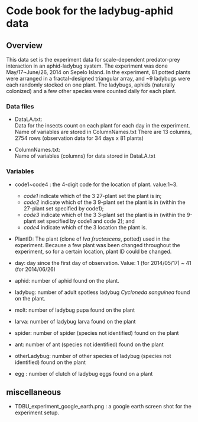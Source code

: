 # Code book for the ladybug-aphid data
## Overview
 This data set is the experiment data for scale-dependent predator-prey interaction in an aphid-ladybug system. The experiment was done May/17~June/26, 2014 on Sepelo Island.
 In the experiment, 81 potted plants were arranged in a fractal-designed triangular array, and ~9 ladybugs were each randomly stocked on one plant. The ladybugs, aphids (naturally colonized) and a few other species were counted daily for each plant.
 
### Data files
 * DataLA.txt:  
  Data for the insects count on each plant for each day in the experiment.  Name of variables are stored in ColumnNames.txt
   There are 13 columns, 2754 rows (observation data for 34 days x 81 plants)

 * ColumnNames.txt:   
 Name of variables (columns) for data stored in DataLA.txt

### Variables

* code1~code4 : the 4-digit code for the location of plant. value:1~3.
  + *code1*  indicate which of the 3 27-plant set the plant is in; 
  + *code2*  indicate which of the 3 9-plant set the plant is in (within the 27-plant set specified by code1); 
  + *code3* indicate which of the 3 3-plant set the plant is in (within the 9-plant set specified by code1 and code 2); and 
  + *code4* indicate which of the 3 location the plant is.
 
* PlantID: The plant (clone of _Iva fructescens_, potted)  used in the experiment. Because a few plant was been changed throughout the experiment, so for a certain location, plant ID could be changed. 

* day: day since the first day of observation. Value: 1 (for 2014/05/17) ~ 41 (for 2014/06/26)
 
* aphid: number of aphid found on the plant.

* ladybug: number of adult spotless ladybug _Cycloneda sanguinea_ found on the plant.

* molt: number of ladybug pupa found on the plant

* larva: number of ladybug larva found on the plant
 
* spider: number of spider (species not identified) found on the plant
 
* ant: number of ant (species not identified) found on the plant

* otherLadybug: number of other species of ladybug (species not identified) found on the plant

* egg : number of clutch of ladybug eggs found on a plant 

## miscellaneous

* TDBU_experiment_google_earth.png : 
  a google earth screen shot for the experiment setup.
